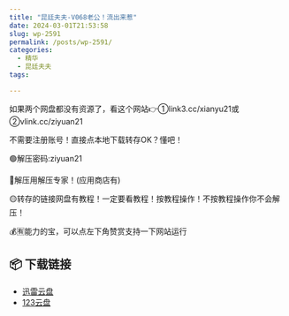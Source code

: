 ```yaml
---
title: "昆廷夫夫-V068老公！流出来惹"
date: 2024-03-01T21:53:58
slug: wp-2591
permalink: /posts/wp-2591/
categories:
  - 精华
  - 昆廷夫夫
tags:

---
```


如果两个网盘都没有资源了，看这个网站👉①link3.cc/xianyu21或②vlink.cc/ziyuan21

不需要注册账号！直接点本地下载转存OK？懂吧！

🟢解压密码:ziyuan21

🔵解压用解压专家！(应用商店有)

🟡转存的链接网盘有教程！一定要看教程！按教程操作！不按教程操作你不会解压！

💰🈶能力的宝，可以点左下角赞赏支持一下网站运行

## 📦 下载链接
- [迅雷云盘](https://blziyuan21.com/pay-download/2591?key=427ea091b9&down_id=0)
- [123云盘](https://blziyuan21.com/pay-download/2591?key=427ea091b9&down_id=1)

